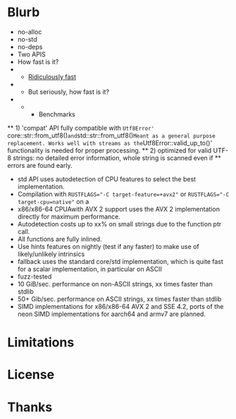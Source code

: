 # Blurb
* no-alloc
* no-std
* no-deps
* Two APIS
* How fast is it?
* * [Ridiculously fast](https://lemire.me/blog/2020/10/20/ridiculously-fast-unicode-utf-8-validation/)
* * But seriously, how fast is it?
* * * Benchmarks

** 1) 'compat' API fully compatible with `Utf8Error' `core::str::from_utf8()` and `std::str::from_utf8()`
      Meant as a general purpose replacement. Works well with streams as the `Utf8Error::valid_up_to()'
      functionality is needed for proper processing.
** 2) optimized for valid UTF-8 strings: no detailed error information, whole string is scanned even if
**    errors are found early.
* std API uses autodetection of CPU features to select the best implementation.
* Compilation with `RUSTFLAGS="-C target-feature=+avx2"` or  `RUSTFLAGS="-C target-cpu=native"` on a
* x86/x86-64 CPUAwith AVX 2 support uses the AVX 2 implementation directly for maximum performance.
* Autodetection costs up to xx% on small strings due to the function ptr call.
* All functions are fully inlined.
* Use hints features on nightly (test if any faster) to make use of likely/unlikely intrinsics
* fallback uses the standard core/std implementation, which is quite fast for a scalar implementation, in particular on ASCII
* fuzz-tested
* 10 GiB/sec. performance on non-ASCII strings, xx times faster than stdlib
* 50+ Gib/sec. performance on ASCII strings, xx times faster than stdlib
* SIMD implementations for x86/x86-64 AVX 2 and SSE 4.2, ports of the neon SIMD implementations for aarch64 and armv7 are planned.

# Limitations

# License

# Thanks